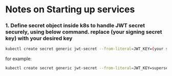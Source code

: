 # Notes on Starting up services

### 1. Define secret object inside k8s to handle JWT secret securely, using below command. replace (your signing secret key) with your desired key

```bash
kubectl create secret generic jwt-secret --from-literal=JWT_KEY=(your signing secret key)
```

for example:

```bash
kubectl create secret generic jwt-secret --from-literal=JWT_KEY=superseeeeecreeeeetkeey
```

